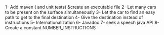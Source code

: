 1- Add maven ( and unit tests) &create an executable file
2- Let many cars to be present on the surface simultaneously
3- Let the car to find an easy path to get to the final destination
4- Give the destination instead of instructions 
5- Internationalization
6- Javadoc
7- seek a speech java API
8- Create a constant NUMBER_INSTRUCTIONS
